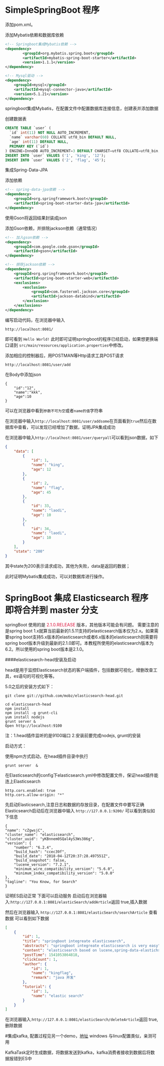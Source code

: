 # SimpleSpringBoot 程序

添加pom.xml。

添加Mybatis依赖和数据库依赖

```xml
<!-- Springboot集成Mybatis依赖 -->
<dependency>
		<groupId>org.mybatis.spring.boot</groupId>
		<artifactId>mybatis-spring-boot-starter</artifactId>
		<version>1.1.1</version>
</dependency>

<!-- Mysql驱动 -->
<dependency>
	<groupId>mysql</groupId>
	<artifactId>mysql-connector-java</artifactId>
	<version>5.1.21</version>
</dependency>
```
springboot集成Mybatis，在配置文件中配置数据库连接信息，创建表并添加数据



创建数据表
```sql
CREATE TABLE `user` (
  `id` int(11) NOT NULL AUTO_INCREMENT,
  `name` varchar(60) COLLATE utf8_bin DEFAULT NULL,
  `age` int(11) DEFAULT NULL,
  PRIMARY KEY (`id`)
) ENGINE=InnoDB AUTO_INCREMENT=3 DEFAULT CHARSET=utf8 COLLATE=utf8_bin;
INSERT INTO `user` VALUES ('1', 'king', '12');
INSERT INTO `user` VALUES ('2', 'flag', '45');
```
集成Spring-Data-JPA

添加依赖
```xml
<!-- spring-data-jpa依赖 -->
<dependency>
	<groupId>org.springframework.boot</groupId>
	<artifactId>spring-boot-starter-data-jpa</artifactId>
</dependency>
```
使用Gson将返回结果封装成json

添加Gson依赖，并排除jackson依赖（通常情况）
```xml
<!-- 加入gson依赖 -->
<dependency>
    <groupId>com.google.code.gson</groupId>
    <artifactId>gson</artifactId>
</dependency>

<!-- 排除jackson依赖 -->
<dependency>
    <groupId>org.springframework.boot</groupId>
    <artifactId>spring-boot-starter-web</artifactId>
    <exclusions>
        <exclusion>
            <groupId>com.fasterxml.jackson.core</groupId>
            <artifactId>jackson-databind</artifactId>
        </exclusion>
    </exclusions>
</dependency>
```

编写启动代码，在浏览器中输入
```
http://localhost:8081/
```
即可看到
```Hello World!```
此时即可证明springboot的程序已经启动，如果想更换端口请到
```src/main/resources/application.properties```中修改。

添加相应的控制器后，用POSTMAN等Http请求工具POST请求
```
http://localhost:8081/user/add
```
在Body中添加json
```
{
   	"id":"12",
   	"name":"kkk",
   	"age":10
}
```
可以在浏览器中看到```参数不可为空```或者```name的值```字符串


在浏览器中输入```http://localhost:8081/user/addsome```在页面看到```true```然后在数据库中查看，可以发现已经增加了数据，证明JPA集成成功

在浏览器中输入```http://localhost:8081/user/queryall```可以看到json数据，如下
```json
{
    "data": [
        {
            "id": 1,
            "name": "king",
            "age": 12
        },
        {
            "id": 2,
            "name": "flag",
            "age": 45
        },
        {
            "id": 33,
            "name": "laodi",
            "age": 10
        },
        {
            "id": 34,
            "name": "laodi",
            "age": 10
        }
    ],
    "state": "200"
}
```
其中state为200表示请求成功，其他为失败，data是返回的数据；

此时证明Mybatis集成成功，可以对数据库进行操作。


# SpringBoot 集成 Elasticsearch 程序 即将合并到 master 分支

springBoot 使用的是 <font color=#DC143C>2.1.0.RELEASE</font>   版本，其他版本可能会有问题。
需要注意的是spring boot 1.x就算当前最新的1.5.11支持的elasticsearch版本仅为2.x。如果需要spring boot支持5.x版本的elasticsearch或者6.x版本的elasticsearch则需要将spring boot版本升级到最新的2.1.0即可。本教程所使用的elasticsearch版本为6.2。所以使用的spring boot版本是2.1.0。

####elasticsearch-head安装及启动

head是用于监控Elasticsearch状态的客户端插件，包括数据可视化，增删改查工具，es语句的可视化等等。

5.0之后的安装方式如下：
```shell
git clone git://github.com/mobz/elasticsearch-head.git
 
cd elasticsearch-head 
npm install
npm install -g grunt-cli
yum install nodejs
grunt server &
Open http://localhost:9100 
```
注：1.head插件监听的是9100端口 2.安装前要完成nodejs, grunt的安装

启动方式：

使用npm方式启动，在head插件目录中执行
```shell
grunt server  &
```
在Elasticsearch的config下elasticsearch.yml中修改配置文件，保证head插件能连上Elasticsearch
```
http.cors.enabled: true
http.cors.allow-origin: "*"
```
先启动Elasticsearch,注意日志和数据的存放目录，在配置文件中要写正确
Elasticsearch启动后在浏览器中输入
```http://127.0.0.1:9200/```
可以看到类似如下信息
```$xslt
{
"name": "cZgwsjC",
"cluster_name": "elasticsearch",
"cluster_uuid": "yKBnnem0SQal4yS3Ws386g",
"version": {
    "number": "6.2.4",
    "build_hash": "ccec39f",
    "build_date": "2018-04-12T20:37:28.497551Z",
    "build_snapshot": false,
    "lucene_version": "7.2.1",
    "minimum_wire_compatibility_version": "5.6.0",
    "minimum_index_compatibility_version": "5.0.0"
},
"tagline": "You Know, for Search"
}
```
证明ES启动正常
下面可以启动服务
启动后在浏览器输入:```http://127.0.0.1:8081/elasticSearch/addArticle```返回 true,插入数据

然后在浏览器输入 ```http://127.0.0.1:8081/elasticSearch/searchArticle``` 查看数据
可以看到如下数据
```json
[
    {
        "id": 1,
        "title": "springboot integreate elasticsearch",
        "abstracts": "springboot integreate elasticsearch is very easy",
        "content": "elasticsearch based on lucene,spring-data-elastichsearch based on elaticsearch,this tutorial tell you how to integrete springboot with spring-data-elasticsearch",
        "postTime": 1541053864818,
        "clickCount": 1,
        "author": {
            "id": 1,
            "name": "kingflag",
            "remark": "java 开发"
        },
        "tutorial": {
            "id": 1,
            "name": "elastic search"
        }
    }
]
```

在浏览器输入:```http://127.0.0.1:8081/elasticSearch/deleteArticle```返回 true,删除数据

#集成kafka,
配置过程见另一个demo，[地址](https://github.com/kingflag/SpringBoot-Kafka) windows 与linux配置类似，亲测可用

KafkaTask定时生成数据，将数据发送到kafka，kafka消费者接收到数据后将数据报错到ES中
